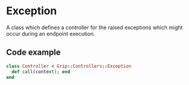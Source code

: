 # Exception

A class which defines a controller for the raised exceptions which might occur during an endpoint execution.

## Code example

```ruby
class Controller < Grip::Controllers::Exception
  def call(context); end
end
```